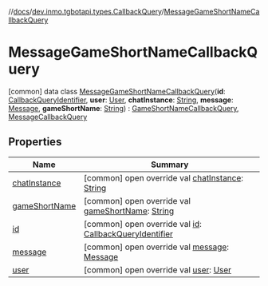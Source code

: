 //[docs](../../../index.md)/[dev.inmo.tgbotapi.types.CallbackQuery](../index.md)/[MessageGameShortNameCallbackQuery](index.md)



# MessageGameShortNameCallbackQuery  
 [common] data class [MessageGameShortNameCallbackQuery](index.md)(**id**: [CallbackQueryIdentifier](../../dev.inmo.tgbotapi.types/index.md#%5Bdev.inmo.tgbotapi.types%2FCallbackQueryIdentifier%2F%2F%2FPointingToDeclaration%2F%5D%2FClasslikes%2F625018081), **user**: [User](../../dev.inmo.tgbotapi.types/-user/index.md), **chatInstance**: [String](https://kotlinlang.org/api/latest/jvm/stdlib/kotlin/-string/index.html), **message**: [Message](../../dev.inmo.tgbotapi.types.message.abstracts/-message/index.md), **gameShortName**: [String](https://kotlinlang.org/api/latest/jvm/stdlib/kotlin/-string/index.html)) : [GameShortNameCallbackQuery](../-game-short-name-callback-query/index.md), [MessageCallbackQuery](../-message-callback-query/index.md)   


## Properties  
  
|  Name |  Summary | 
|---|---|
| <a name="dev.inmo.tgbotapi.types.CallbackQuery/MessageGameShortNameCallbackQuery/chatInstance/#/PointingToDeclaration/"></a>[chatInstance](chat-instance.md)| <a name="dev.inmo.tgbotapi.types.CallbackQuery/MessageGameShortNameCallbackQuery/chatInstance/#/PointingToDeclaration/"></a> [common] open override val [chatInstance](chat-instance.md): [String](https://kotlinlang.org/api/latest/jvm/stdlib/kotlin/-string/index.html)   <br>|
| <a name="dev.inmo.tgbotapi.types.CallbackQuery/MessageGameShortNameCallbackQuery/gameShortName/#/PointingToDeclaration/"></a>[gameShortName](game-short-name.md)| <a name="dev.inmo.tgbotapi.types.CallbackQuery/MessageGameShortNameCallbackQuery/gameShortName/#/PointingToDeclaration/"></a> [common] open override val [gameShortName](game-short-name.md): [String](https://kotlinlang.org/api/latest/jvm/stdlib/kotlin/-string/index.html)   <br>|
| <a name="dev.inmo.tgbotapi.types.CallbackQuery/MessageGameShortNameCallbackQuery/id/#/PointingToDeclaration/"></a>[id](id.md)| <a name="dev.inmo.tgbotapi.types.CallbackQuery/MessageGameShortNameCallbackQuery/id/#/PointingToDeclaration/"></a> [common] open override val [id](id.md): [CallbackQueryIdentifier](../../dev.inmo.tgbotapi.types/index.md#%5Bdev.inmo.tgbotapi.types%2FCallbackQueryIdentifier%2F%2F%2FPointingToDeclaration%2F%5D%2FClasslikes%2F625018081)   <br>|
| <a name="dev.inmo.tgbotapi.types.CallbackQuery/MessageGameShortNameCallbackQuery/message/#/PointingToDeclaration/"></a>[message](message.md)| <a name="dev.inmo.tgbotapi.types.CallbackQuery/MessageGameShortNameCallbackQuery/message/#/PointingToDeclaration/"></a> [common] open override val [message](message.md): [Message](../../dev.inmo.tgbotapi.types.message.abstracts/-message/index.md)   <br>|
| <a name="dev.inmo.tgbotapi.types.CallbackQuery/MessageGameShortNameCallbackQuery/user/#/PointingToDeclaration/"></a>[user](user.md)| <a name="dev.inmo.tgbotapi.types.CallbackQuery/MessageGameShortNameCallbackQuery/user/#/PointingToDeclaration/"></a> [common] open override val [user](user.md): [User](../../dev.inmo.tgbotapi.types/-user/index.md)   <br>|


